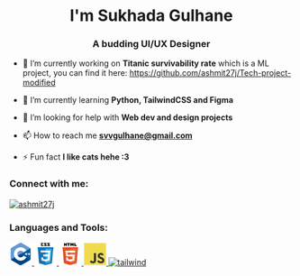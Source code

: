 <h1 align="center">I'm Sukhada Gulhane</h1>
<h3 align="center">A budding UI/UX Designer</h3>

- 🔭 I’m currently working on **Titanic survivability rate** which is a ML project, you can find it here: https://github.com/ashmit27j/Tech-project-modified

- 🌱 I’m currently learning **Python, TailwindCSS and Figma**

- 🤝 I’m looking for help with **Web dev and design projects**

- 📫 How to reach me **svvgulhane@gmail.com**

- ⚡ Fun fact **I like cats hehe :3**

<h3 align="left">Connect with me:</h3>
<p align="left">
<a href="https://instagram.com/sukhada.gulhane" target="blank"><img align="center" src="https://raw.githubusercontent.com/rahuldkjain/github-profile-readme-generator/master/src/images/icons/Social/instagram.svg" alt="ashmit27j" height="30" width="40" /></a>
</p>

<h3 align="left">Languages and Tools:</h3>
<p align="left"> <a href="https://www.w3schools.com/cpp/" target="_blank" rel="noreferrer"> <img src="https://raw.githubusercontent.com/devicons/devicon/master/icons/cplusplus/cplusplus-original.svg" alt="cplusplus" width="40" height="40"/> </a> <a href="https://www.w3schools.com/css/" target="_blank" rel="noreferrer"> <img src="https://raw.githubusercontent.com/devicons/devicon/master/icons/css3/css3-original-wordmark.svg" alt="css3" width="40" height="40"/> </a> <a href="https://www.w3.org/html/" target="_blank" rel="noreferrer"> <img src="https://raw.githubusercontent.com/devicons/devicon/master/icons/html5/html5-original-wordmark.svg" alt="html5" width="40" height="40"/> </a> <a href="https://developer.mozilla.org/en-US/docs/Web/JavaScript" target="_blank" rel="noreferrer"> <img src="https://raw.githubusercontent.com/devicons/devicon/master/icons/javascript/javascript-original.svg" alt="javascript" width="40" height="40"/> </a> <a href="https://tailwindcss.com/" target="_blank" rel="noreferrer"> <img src="https://www.vectorlogo.zone/logos/tailwindcss/tailwindcss-icon.svg" alt="tailwind" width="40" height="40"/> </a> </p>
